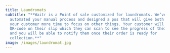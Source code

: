 ```yaml
---
title: Laundromats
subtitle: "**Waitr is a Point of sale customized for laundromats. We’ve
  automated your manual process and designed a pos that will give both you and
  your customer more time to focus on other things. Your customer will have a
  QR-code on their slip which they can scan to see the progress of their order
  and you will be able to notify them once their order is ready for
  collection.**"
image: /images/laundromat.jpg
---
```

